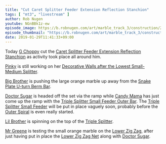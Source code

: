 ```yaml
---
title: "Cut Caret Splitter Feeder Extension Reflection Stanchion"
tags: [ "mt3", "livestream" ]
author: Rob Nugen
youtube: NGnBBk1z-ew
episode_image: https://b.robnugen.com/art/marble_track_3/construction/2019/2019_jan_29_caret_splitter_feeder_extension_reflection_stanchion_top.jpg
episode_thumbnail: "https://b.robnugen.com/art/marble_track_3/construction/2019/thumbs/2019_jan_29_caret_splitter_feeder_extension_reflection_stanchion_top.jpg"
date: 2019-01-29T11:41:33+09:00
---
```


Today [G Choppy](/workers/g_choppy/) cut the
[Caret Splitter Feeder Extension Reflection Stanchion](/parts/caret-splitter-feeder-extension-reflection-stanchion/) as
activity took place all around him.

[Pinky](/workers/pinky/) is still working on her [Decorative Walls after the Lowest Small-Medium Splitter](/parts/decorative_walls_after_the_lowest_small-medium_splitter/).

[Big Brother](/workers/big_brother/) is pushing the large orange marble up away from
the [Snake Plate U-turn Berm Bar](/parts/snake-plate-u-turn-berm-bar/).

[Doctor Sugar](/workers/dr_sugar/) is headed off the set via the ramp while [Candy Mama](/workers/candy_mama/) has just
come up the ramp with the [Triple Splitter Small Feeder Outer Bar](/parts/triple-splitter-small-feeder-outer-bar/).  The
[Triple Splitter Small Feeder](/parts/triple-splitter-small-feeder/) will be put in place vaguely soon,
probably before the [Outer Spiral](/parts/outer_spiral/) is even really started.

[Lil Brother](/workers/lil_brother/) is spinning on the top of the [Triple Splitter](/parts/triple_splitter/).

[Mr Greene](/workers/mr_greene/) is testing the small orange marble on the
[Lower Zig Zag](/parts/lower_zig_zag/), after just having put in place the
[Lower Zig Zag Net](/parts/lower_zig_zag_net/) along with [Doctor Sugar](/workers/dr_sugar/).

